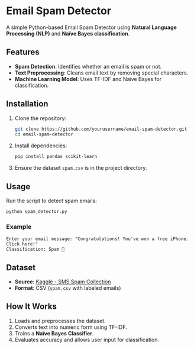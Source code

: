
# Email Spam Detector

A simple Python-based Email Spam Detector using **Natural Language Processing (NLP)** and **Naïve Bayes classification**.

## Features
- **Spam Detection**: Identifies whether an email is spam or not.
- **Text Preprocessing**: Cleans email text by removing special characters.
- **Machine Learning Model**: Uses TF-IDF and Naïve Bayes for classification.

## Installation

1. Clone the repository:
   ```bash
   git clone https://github.com/yourusername/email-spam-detector.git
   cd email-spam-detector
   ```

2. Install dependencies:
   ```bash
   pip install pandas scikit-learn
   ```

3. Ensure the dataset `spam.csv` is in the project directory.

## Usage

Run the script to detect spam emails:

```bash
python spam_detector.py
```

### Example

```
Enter your email message: "Congratulations! You've won a free iPhone. Click here!"
Classification: Spam 🚨
```

## Dataset
- **Source**: [Kaggle - SMS Spam Collection](https://www.kaggle.com/datasets/uciml/sms-spam-collection-dataset)
- **Format**: CSV (`spam.csv` with labeled emails)

## How It Works
1. Loads and preprocesses the dataset.
2. Converts text into numeric form using TF-IDF.
3. Trains a **Naïve Bayes Classifier**.
4. Evaluates accuracy and allows user input for classification.

